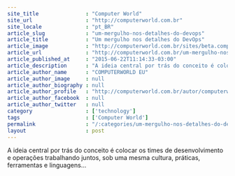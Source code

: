 ```yaml
---
site_title               : "Computer World"
site_url                 : "http://computerworld.com.br"
site_locale              : "pt_BR"
article_slug             : "um-mergulho-nos-detalhes-do-devops"
article_title            : "Um mergulho nos detalhes do DevOps"
article_image            : "http://computerworld.com.br/sites/beta.computerworld.com.br/files/news_articles/escafandro_mergulho_detalhe.jpg"
article_url              : "http://computerworld.com.br/um-mergulho-nos-detalhes-do-devops"
article_published_at     : "2015-06-22T11:14:33-03:00"
article_description      : "A ideia central por trás do conceito é colocar os times de desenvolvimento e operações trabalhando juntos, sob uma mesma cultura, práticas, ferramentas e linguagens..."
article_author_name      : "COMPUTERWORLD EU"
article_author_image     : null
article_author_biography : null
article_author_profile   : "http://computerworld.com.br/autor/computerworld-eua"
article_author_facebook  : null
article_author_twitter   : null
category                 : ['technology']
tags                     : ['Computer World']
permalink                : "/:categories/um-mergulho-nos-detalhes-do-devops/"
layout                   : post
---
```


A ideia central por trás do conceito é colocar os times de desenvolvimento e operações trabalhando juntos, sob uma mesma cultura, práticas, ferramentas e linguagens...
